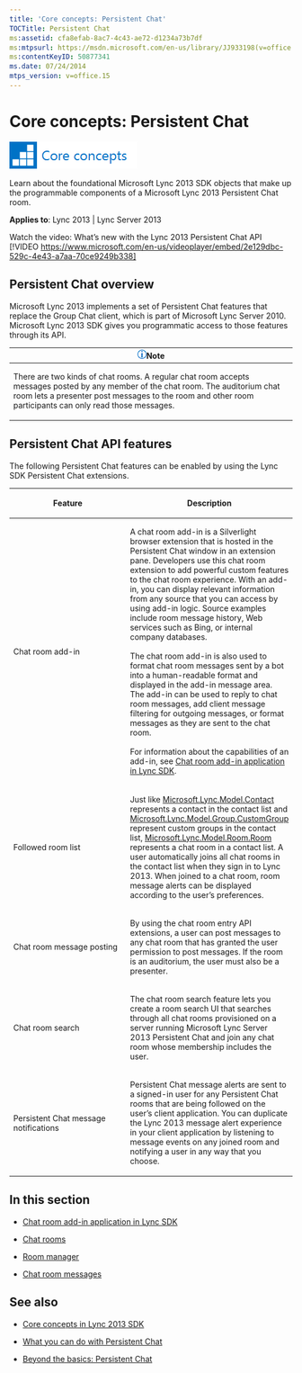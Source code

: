 ```yaml
---
title: 'Core concepts: Persistent Chat'
TOCTitle: Persistent Chat
ms:assetid: cfa8efab-8ac7-4c43-ae72-d1234a73b7df
ms:mtpsurl: https://msdn.microsoft.com/en-us/library/JJ933198(v=office.15)
ms:contentKeyID: 50877341
ms.date: 07/24/2014
mtps_version: v=office.15
---
```


# Core concepts: Persistent Chat

![Core concepts](images/JJ933133.mod_icon_CoreConcepts_long(Office.15).png "Core concepts")

Learn about the foundational Microsoft Lync 2013 SDK objects that make up the programmable components of a Microsoft Lync 2013 Persistent Chat room.



**Applies to**: Lync 2013 | Lync Server 2013


Watch the video: What’s new with the Lync 2013 Persistent Chat API
[!VIDEO https://www.microsoft.com/en-us/videoplayer/embed/2e129dbc-529c-4e43-a7aa-70ce9249b338]


## Persistent Chat overview

Microsoft Lync 2013 implements a set of Persistent Chat features that replace the Group Chat client, which is part of Microsoft Lync Server 2010. Microsoft Lync 2013 SDK gives you programmatic access to those features through its API.

<table>
<colgroup>
<col style="width: 100%" />
</colgroup>
<thead>
<tr class="header">
<th><img src="images/JJ933112.alert_note(Office.15).gif" title="Note" alt="Note" /><strong>Note</strong></th>
</tr>
</thead>
<tbody>
<tr class="odd">
<td><p>There are two kinds of chat rooms. A regular chat room accepts messages posted by any member of the chat room. The auditorium chat room lets a presenter post messages to the room and other room participants can only read those messages.</p></td>
</tr>
</tbody>
</table>

## Persistent Chat API features

The following Persistent Chat features can be enabled by using the Lync SDK Persistent Chat extensions.

<table>
<colgroup>
<col style="width: 50%" />
<col style="width: 50%" />
</colgroup>
<thead>
<tr class="header">
<th><p>Feature</p></th>
<th><p>Description</p></th>
</tr>
</thead>
<tbody>
<tr class="odd">
<td><p>Chat room add-in</p></td>
<td><p>A chat room add-in is a Silverlight browser extension that is hosted in the Persistent Chat window in an extension pane. Developers use this chat room extension to add powerful custom features to the chat room experience. With an add-in, you can display relevant information from any source that you can access by using add-in logic. Source examples include room message history, Web services such as Bing, or internal company databases.<br />
<br />
The chat room add-in is also used to format chat room messages sent by a bot into a human-readable format and displayed in the add-in message area. The add-in can be used to reply to chat room messages, add client message filtering for outgoing messages, or format messages as they are sent to the chat room.<br />
<br />
For information about the capabilities of an add-in, see <a href="chat-room-add-in-application-in-lync-sdk.md">Chat room add-in application in Lync SDK</a>.</p>
<p></p>
<p></p></td>
</tr>
<tr class="even">
<td><p>Followed room list</p></td>
<td><p>Just like <a href="https://msdn.microsoft.com/en-us/library/jj266463(v=office.15)">Microsoft.Lync.Model.Contact</a> represents a contact in the contact list and <a href="https://msdn.microsoft.com/en-us/library/jj277245(v=office.15)">Microsoft.Lync.Model.Group.CustomGroup</a> represent custom groups in the contact list, <a href="https://msdn.microsoft.com/en-us/library/jj266467(v=office.15)">Microsoft.Lync.Model.Room.Room</a> represents a chat room in a contact list. A user automatically joins all chat rooms in the contact list when they sign in to Lync 2013. When joined to a chat room, room message alerts can be displayed according to the user’s preferences.</p></td>
</tr>
<tr class="odd">
<td><p>Chat room message posting</p></td>
<td><p>By using the chat room entry API extensions, a user can post messages to any chat room that has granted the user permission to post messages. If the room is an auditorium, the user must also be a presenter.</p></td>
</tr>
<tr class="even">
<td><p>Chat room search</p></td>
<td><p>The chat room search feature lets you create a room search UI that searches through all chat rooms provisioned on a server running Microsoft Lync Server 2013 Persistent Chat and join any chat room whose membership includes the user.</p></td>
</tr>
<tr class="odd">
<td><p>Persistent Chat message notifications</p></td>
<td><p>Persistent Chat message alerts are sent to a signed-in user for any Persistent Chat rooms that are being followed on the user’s client application. You can duplicate the Lync 2013 message alert experience in your client application by listening to message events on any joined room and notifying a user in any way that you choose.</p></td>
</tr>
</tbody>
</table>

## In this section

  - [Chat room add-in application in Lync SDK](chat-room-add-in-application-in-lync-sdk.md)

  - [Chat rooms](chat-rooms.md)

  - [Room manager](room-manager.md)

  - [Chat room messages](chat-room-messages.md)

## See also

  - [Core concepts in Lync 2013 SDK](core-concepts-in-lync-2013-sdk.md)

  - [What you can do with Persistent Chat](what-you-can-do-with-persistent-chat.md)

  - [Beyond the basics: Persistent Chat](beyond-the-basics-persistent-chat.md)

